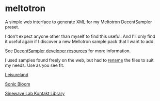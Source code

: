 # meltotron
A simple web interface to generate XML for my Meltotron DecentSampler preset.

I don't expect anyone other than myself to find this useful. And I'll only find it useful again if I discover a new Mellotron sample pack that I want to add.

See [DecentSampler developer resources](https://www.decentsamples.com/decent-sampler-developer-resources/) for more information.

I used samples found freely on the web, but had to [rename](https://www.advancedrenamer.com/) the files to suit my needs. Use as you see fit.

[Leisureland](http://www.leisureland.us/mellotron.htm)

[Sonic Bloom](https://sonicbloom.net/en/free-sb-mellotron-samples/)

[Sinewave Lab Kontakt Library](https://sinewavelab.com/products/free-mellotron-library-for-kontakt/)